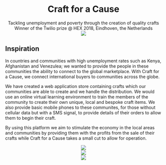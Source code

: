 <div align="center"><h1>Craft for a Cause</h1></div>
<div align="center">Tackling unemployment and poverty through the creation of quality crafts<br>Winner of the Twilio prize @ HEX 2018, Eindhoven, the Netherlands</div>

<div align="center"><img src="https://challengepost-s3-challengepost.netdna-ssl.com/photos/production/software_photos/000/616/312/datas/gallery.jpg" /></div>

## Inspiration
In countries and communities with high unemployment rates such as Kenya, Afghanistan and Venezulea; we wanted to provide the people in these communities the ability to connect to the global marketplace. With Craft for a Cause, we connect international buyers to communities across the globe.

We have created a web application store containing crafts which our communities are able to create and we handle the distribution. We would use an online virtual learning environment to train the members of the community to create their own unique, local and bespoke craft items. We also provide basic mobile phones to these communites, for those without cellular data but with a SMS signal, to provide details of their orders to allow them to begin their craft.

By using this platform we aim to stimulate the economy in the local areas and communities by providing them with the profits from the sale of their crafts while Craft for a Cause takes a small cut to allow for operation.

<div align="center"><img src="https://challengepost-s3-challengepost.netdna-ssl.com/photos/production/software_photos/000/616/317/datas/gallery.jpg" /></div>

<div align="center"><img src="https://challengepost-s3-challengepost.netdna-ssl.com/photos/production/software_photos/000/616/315/datas/gallery.jpg" /></div>

<div align="center"><img src="https://challengepost-s3-challengepost.netdna-ssl.com/photos/production/software_photos/000/616/318/datas/gallery.jpg" /></div>
